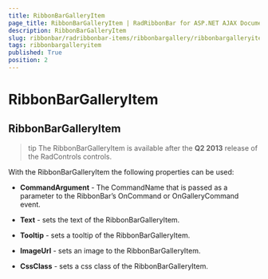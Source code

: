 ```yaml
---
title: RibbonBarGalleryItem
page_title: RibbonBarGalleryItem | RadRibbonBar for ASP.NET AJAX Documentation
description: RibbonBarGalleryItem
slug: ribbonbar/radribbonbar-items/ribbonbargallery/ribbonbargalleryitem
tags: ribbonbargalleryitem
published: True
position: 2
---
```


# RibbonBarGalleryItem



## RibbonBarGalleryItem

>tip The RibbonBarGalleryItem is available after the **Q2 2013** release of the RadControls controls.
>


With the RibbonBarGalleryItem the following properties can be used:

* **CommandArgument** - The CommandName that is passed as a parameter to the RibbonBar’s OnCommand or OnGalleryCommand event.

* **Text** - sets the text of the RibbonBarGalleryItem.

* **Tooltip** - sets a tooltip of the RibbonBarGalleryItem.

* **ImageUrl** - sets an image to the RibbonBarGalleryItem.

* **CssClass** - sets a css class of the RibbonBarGalleryItem.
